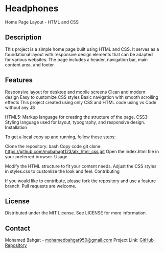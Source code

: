 # Headphones

Home Page Layout - HTML and CSS

## Description

This project is a simple home page built using HTML and CSS. It serves as a foundational layout with responsive design elements that can be adapted for various websites. The page includes a header, navigation bar, main content area, and footer.

## Features

Responsive layout for desktop and mobile screens
Clean and modern design
Easy to customize CSS styles
Basic navigation with smooth scrolling effects
This project created using only CSS and HTML code using vs Code without any JS

HTML5: Markup language for creating the structure of the page.
CSS3: Styling language used for layout, typography, and responsive design.
Installation

To get a local copy up and running, follow these steps:

Clone the repository:
bash
Copy code
git clone https://github.com/mobahagt123/alx_html_css.git
Open the index.html file in your preferred browser.
Usage

Modify the HTML structure to fit your content needs.
Adjust the CSS styles in styles.css to customize the look and feel.
Contributing

If you would like to contribute, please fork the repository and use a feature branch. Pull requests are welcome.

## License

Distributed under the MIT License. See LICENSE for more information.

## Contact

Mohamed Bahgat - mohamedbahgat950@gmail.com
Project Link: [GitHub Repository](https://github.com/mobahagt123/alx_html_css/headphones)
